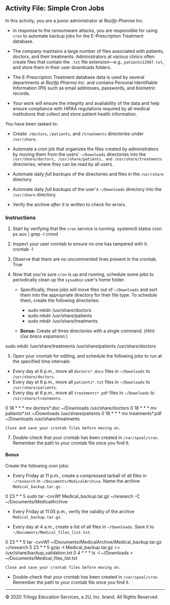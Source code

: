 ## Activity File: Simple Cron Jobs

In this activity, you are a junior administrator at *Rezifp Pharma Inc*. 

- In response to the ransomware attacks, you are responsible for using `cron` to automate backup jobs for the E-Prescription Treatment database. 

- The company maintains a large number of files associated with patients, doctors, and their treatments. Administrators at various clinics often create files that contain the `.txt` file extension—e.g., `patients12987.txt`, and store them in their user downloads folders.

- The  E-Prescription Treatment database data is used by several departments at *Rezifp Pharma Inc.* and contains Personal Identifiable Information (PII) such as email addresses, passwords, and biometric records. 

- Your work will ensure the integrity and availability of the data and help ensure compliance with HIPAA regulations required by all medical institutions that collect and store patient health information.

You have been tasked to:

- Create` /doctors`, `/patients`, and `/treatments` directories under `/usr/share`.

- Automate a cron job that organizes the files created by administrators by moving them from the users' `~/Downloads` directories into the `/usr/share/doctors, /usr/share/patients, and /usr/share/treatments` directories, where they can be read by all users.

- Automate daily _full backups_ of the directories and files in the `/usr/share` directory.

- Automate daily _full backups_ of the user's `~/Downloads` directory into the `/usr/share` directory.

- Verify the archive _after it is written_ to check for errors.

### Instructions

1. Start by verifying that the `cron` service is running.
systemctl status cron
ps aux | grep -i crond

2. Inspect your user crontab to ensure no one has tampered with it. 
crontab -l

3. Observe that there are no uncommented lines present in the crontab.
True

4. Now that you're sure `cron` is up and running, schedule some jobs to periodically clean up the `sysadmin` user's home folder. 

    - Specifically, these jobs will move files out of `~/Downloads` and sort them into the appropriate directory for their file type. To schedule them, create the following directories:

        - sudo mkdir /usr/share/doctors
        - sudo mkdir /usr/share/patients
        - sudo mkdir /usr/share/treatments 
 
    - **Bonus:** Create all three directories with a single command. (_Hint: Use brace expansion._)
 
sudo mkdir /usr/share/treatments /usr/share/patients /usr/share/doctors
 
5. Open your crontab for editing, and schedule the following jobs to run at the specified time intervals:
  - Every day at 6 p.m., move all `doctors*.docx` files in `~/Downloads` to `/usr/share/doctors`.
  - Every day at 6 p.m., move all `patients*.txt` files in `~/Downloads` to `/usr/share/patients`.
  - Every day at 6 p.m., move all `treatments*.pdf` files in `~/Downloads` to `/usr/share/treatments`.
  
0 18 * * * mv doctors*.doc ~/Downloads /usr/share/doctors
0 18 * * * mv patients*.txt ~/Downloads /usr/share/patients
0 18 * * * mv treatments*.pdf ~/Downloads /usr/share/treatments

    Close and save your crontab files before moving on.
	

7. Double-check that your crontab has been created in `/var/spool/cron`. Remember the path to your crontab file once you find it.

#### Bonus

Create the following cron jobs:

  - Every Friday at 11 p.m., create a compressed tarball of all files in `~/research` in `~/Documents/MedicalArchive`. Name the archive `Medical_backup.tar.gz`.
  
0 23 * * 5  sudo tar -cvvWf Medical_backup.tar.gz ~/research -C ~/Documents/MedicalArchive


  - Every Friday at 11:05 p.m., verify the validity of the archive `Medical_backup.tar.gz`.
  
  - Every day at 4 a.m., create a list of all files in `~/Downloads`. Save it to `~/Documents/Medical_files_list.txt`.

0 23 * * 5 tar -cvvWf ~/Documents/MedicalArchive/Medical_backup.tar.gz ~/research
5 23 * * 5 gzip -t Medical_backup.tar.gz >> /usr/share/backup_validation.txt
0 4 * * * ls -l ~/Downloads > ~/Documents/Medical_files_list.txt

    Close and save your crontab files before moving on.

- Double-check that your crontab has been created in `/var/spool/cron`. Remember the path to your crontab file once you find it.

---
© 2020 Trilogy Education Services, a 2U, Inc. brand. All Rights Reserved.  
